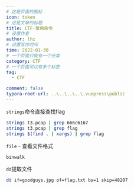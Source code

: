 ```yaml
---
# 这是页面的图标
icon: token
# 这是文章的标题
title: CTF-常用命令
# 设置作者
author: lhz
# 设置写作时间
time: 2022-01-30
# 一个页面只能有一个分类
category: CTF
# 一个页面可以有多个标签
tag:
  - CTF

comment: false
typora-root-url: ..\..\..\..\.vuepress\public
---
```




`strings`命令直接查找flag

```bash
strings t3.pcap | grep 666c6167
strings t3.pcap | grep flag
strings $(find . | xargs) | grep flag
```

`file` - 查看文件格式

`binwalk`

`dd`提取文件

```bash
dd if=goodguys.jpg of=flag.txt bs=1 skip=48207
```



